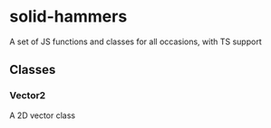 # solid-hammers

A set of JS functions and classes for all occasions, with TS support

## Classes

### Vector2

A 2D vector class
